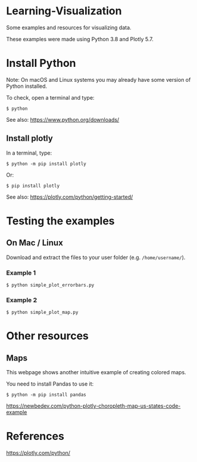 # Learning-Visualization
Some examples and resources for visualizing data.

These examples were made using Python 3.8 and Plotly 5.7.

# Install Python

Note: On macOS and Linux systems you may already have some version of Python installed.

To check, open a terminal and type:

```
$ python
````

See also: https://www.python.org/downloads/

## Install plotly

In a terminal, type:

```
$ python -m pip install plotly
```

Or:

```
$ pip install plotly
```

See also: https://plotly.com/python/getting-started/

# Testing the examples

## On Mac / Linux

Download and extract the files to your user folder (e.g. `/home/username/`).

### Example 1

```
$ python simple_plot_errorbars.py
```

### Example 2

```
$ python simple_plot_map.py
```

# Other resources

## Maps

This webpage shows another intuitive example of creating colored maps.

You need to install Pandas to use it:

```
$ python -m pip install pandas
```

https://newbedev.com/python-plotly-choropleth-map-us-states-code-example

# References

https://plotly.com/python/





